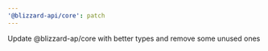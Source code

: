 ```yaml
---
'@blizzard-api/core': patch
---
```


Update @blizzard-ap/core with better types and remove some unused ones
